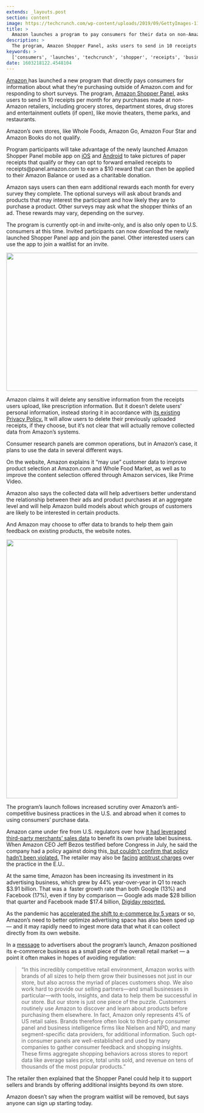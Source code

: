 ```yaml
--- 
extends: _layouts.post 
section: content 
image: https://techcrunch.com/wp-content/uploads/2019/09/GettyImages-1143844265.jpeg?w=600 
title: > 
  Amazon launches a program to pay consumers for their data on non-Amazon purchases – TechCrunch 
description: > 
  The program, Amazon Shopper Panel, asks users to send in 10 receipts per month for any purchases made at non-Amazon retailers, including grocery stores, department stores, drug stores and entertainment outlets (if open), like movie theaters, theme parks, and restaurants.Amazon’s own stores, like Whole Foods, Amazon Go, Amazon Four Star and Amazon Books do not qualify.Invited participants can now download the newly launched Shopper Panel app and join the panel.Amazon claims it will delete any sensitive information from the receipts users upload, like prescription information.And Amazon may choose to offer data to brands to help them gain feedback on existing products, the website notes. 
keywords: > 
  ['consumers', 'launches', 'techcrunch', 'shopper', 'receipts', 'business', 'program', 'pay', 'information', 'nonamazon', 'users', 'help', 'panel', 'data', 'stores', 'purchases', 'amazon'] 
date: 1603218122.4548104 
--- 
```

<div><p id="speakable-summary"><a class="crunchbase-link" href="https://crunchbase.com/organization/amazon" target="_blank">Amazon </a> has launched a new program that directly pays consumers for information about what they&#8217;re purchasing outside of Amazon.com and for responding to short surveys. The program, <a href="https://panel.amazon.com/">Amazon Shopper Panel</a>, asks users to send in 10 receipts per month for any purchases made at non-Amazon retailers, including grocery stores, department stores, drug stores and entertainment outlets (if open), like movie theaters, theme parks, and restaurants.</p>
<p>Amazon&#8217;s own stores, like Whole Foods, Amazon Go, Amazon Four Star and Amazon Books do not qualify.</p>
<p>Program participants will take advantage of the newly launched Amazon Shopper Panel mobile app on <a href="https://apps.apple.com/US/app/id1494755014?l=en">iOS</a> and <a href="https://play.google.com/store/apps/details?id=com.amazon.shopperpanel.android.mobile.app&amp;hl=EN">Android</a> to take pictures of paper receipts that qualify or they can opt to forward emailed receipts to receipts@panel.amazon.com to earn a $10 reward that can then be applied to their Amazon Balance or used as a charitable donation.</p><p class="piano-inline-promo"></p>
<p>Amazon says users can then earn additional rewards each month for every survey they complete. The optional surveys will ask about brands and products that may interest the participant and how likely they are to purchase a product. Other surveys may ask what the shopper thinks of an ad. These rewards may vary, depending on the survey.</p>
<p>The program is currently opt-in and invite-only, and is also only open to U.S. consumers at this time. Invited participants can now download the newly launched Shopper Panel app and join the panel. Other interested users can use the app to join a waitlist for an invite.</p>
<p></p><img class="size-large wp-image-2063392" src="https://techcrunch.com/wp-content/uploads/2020/10/Screen-Shot-2020-10-20-at-12.59.02-PM.jpg?w=680" alt="" width="680" height="363"><p>Amazon claims it will delete any sensitive information from the receipts users upload, like prescription information. But it doesn&#8217;t delete users&#8217; personal information, instead storing it in accordance with <a href="https://www.amazon.com/gp/help/customer/display.html?ie=UTF8&amp;nodeId=468496#GUID-8966E75F-9B92-4A2B-BFD5-967D57513A40__SECTION_467C686A137847768F44B619694D3F7C">its existing Privacy Policy.</a> It will allow users to delete their previously uploaded receipts, if they choose, but it&#8217;s not clear that will actually remove collected data from Amazon&#8217;s systems.</p>
<p>Consumer research panels are common operations, but in Amazon&#8217;s case, it plans to use the data in several different ways.</p>
<p>On the website, Amazon explains it &#8220;may use&#8221; customer data to improve product selection at Amazon.com and Whole Food Market, as well as to improve the content selection offered through Amazon services, like Prime Video.</p>
<p>Amazon also says the collected data will help advertisers better understand the relationship between their ads and product purchases at an aggregate level and will help Amazon build models about which groups of customers are likely to be interested in certain products.</p>
<p>And Amazon may choose to offer data to brands to help them gain feedback on existing products, the website notes.</p>
<p></p><img class="vertical size-large wp-image-2063426" src="https://techcrunch.com/wp-content/uploads/2020/10/Screen-Shot-2020-10-20-at-1.12.14-PM.jpg?w=451" alt="" width="451" height="680"><p>The program&#8217;s launch follows increased scrutiny over Amazon&#8217;s anti-competitive business practices in the U.S. and abroad when it comes to using consumers&#8217; purchase data.</p>
<p>Amazon came under fire from U.S. regulators over how <a href="https://www.cnbc.com/2020/04/23/wsj-amazon-uses-data-from-third-party-sellers-to-develop-its-own-products.html">it had leveraged third-party merchants&#8217; sales data</a> to benefit its own private label business. When Amazon CEO Jeff Bezos testified before Congress in July, he said the company had a policy against doing this,<a href="https://www.washingtonpost.com/technology/2020/07/29/bezos-testimony-data-antitrust/"> but couldn&#8217;t confirm that policy hadn&#8217;t been violated.</a> The retailer may also be <a href="https://www.reuters.com/article/us-eu-amazon-com-antitrust/amazon-may-face-eu-antitrust-charges-over-merchant-data-in-coming-weeks-source-idUSKBN23I2V7">facing</a> <a href="https://www.wsj.com/articles/amazon-to-face-antitrust-charges-from-eu-over-treatment-of-third-party-sellers-11591871818">antitrust charges</a> over the practice in the E.U..</p>
<p>At the same time, Amazon has been increasing its investment in its advertising business, which grew by 44% year-over-year in Q1 to reach $3.91 billion. That was a&#160; faster growth rate than both Google (13%) and Facebook (17%), even if tiny by comparison &#8212; Google ads made $28 billion that quarter and Facebook made $17.4 billion, <a href="https://digiday.com/media/amazons-ad-business-grows-44-during-coronavirus-quarter/">Digiday reported.</a></p>
<p>As the pandemic has <a href="https://techcrunch.com/2020/08/24/covid-19-pandemic-accelerated-shift-to-e-commerce-by-5-years-new-report-says/#:~:text=According%20to%20new%20data%20from,result%2C%20are%20seeing%20significant%20declines.">accelerated the shift to e-commerce by 5 years</a> or so, Amazon&#8217;s need to better optimize advertising space has also been sped up &#8212; and it may rapidly need to ingest more data that what it can collect directly from its own website.</p>
<p>In a <a href="https://advertising.amazon.com/en-us/blog/consumers-shop-omnichannel/?ref_=a20m_us_blglbr">message</a> to advertisers about the program&#8217;s launch, Amazon positioned its e-commerce business as a small piece of the overall retail market &#8212; a point it often makes in hopes of avoiding regulation:</p>
<blockquote><p>&#8220;In this incredibly competitive retail environment, Amazon works with brands of all sizes to help them grow their businesses not just in our store, but also across the myriad of places customers shop. We also work hard to provide our selling partners&#8212;and small businesses in particular&#8212;with tools, insights, and data to help them be successful in our store. But our store is just one piece of the puzzle. Customers routinely use Amazon to discover and learn about products before purchasing them elsewhere. In fact, Amazon only represents 4% of US retail sales. Brands therefore often look to third-party consumer panel and business intelligence firms like Nielsen and NPD, and many segment-specific data providers, for additional information. Such opt-in consumer panels are well-established and used by many companies to gather consumer feedback and shopping insights. These firms aggregate shopping behaviors across stores to report data like average sales price, total units sold, and revenue on tens of thousands of the most popular products.&#8221;</p></blockquote>
<p>The retailer then explained that the Shopper Panel could help it to support sellers and brands by offering additional insights beyond its own store.</p>
<p>Amazon doesn&#8217;t say when the program waitlist will be removed, but says anyone can sign up starting today.</p>
			</div>